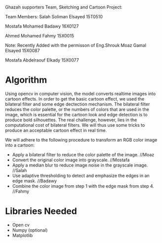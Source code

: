 Ghazah supporters Team, Sketching and Cartoon Project:

Team Members:
Salah Soliman Elsayed
15T0510

Mostafa Mohamed Badawy
16X0127

Ahmed Mohamed Fahmy
15X0015

Note: Recently Added with the permisson of Eng.Shrouk
Moaz Gamal Elsayed
15X0087

Mostafa Abdelraouf Elkady
15X0077


# Algorithm

Using opencv in computer vision, the model converts realtime images into cartoon effects. In order to get the basic cartoon effect, we used the bilateral filter and some edge dectection mechanism. The bilateral filter reduces the color palette, or the numbers of colors that are used in the image, which is essential for the cartoon look and edge detection is to produce bold silhouettes. The real challenge, however, lies in the computational cost of bilateral filters. We will thus use some tricks to produce an acceptable cartoon effect in real time.

We will adhere to the following procedure to transform an RGB color image into a cartoon:

- Apply a bilateral filter to reduce the color palette of the image. //Moaz
- Convert the original color image into grayscale. //Mostafa
- Apply a median blur to reduce image noise in the grayscale image. //Salah
- Use adaptive thresholding to detect and emphasize the edges in an edge mask. //Badawy
- Combine the color image from step 1 with the edge mask from step 4. //Fahmy

# Libraries Needed
- Open cv
- Numpy (optional)
- Matplotlib



